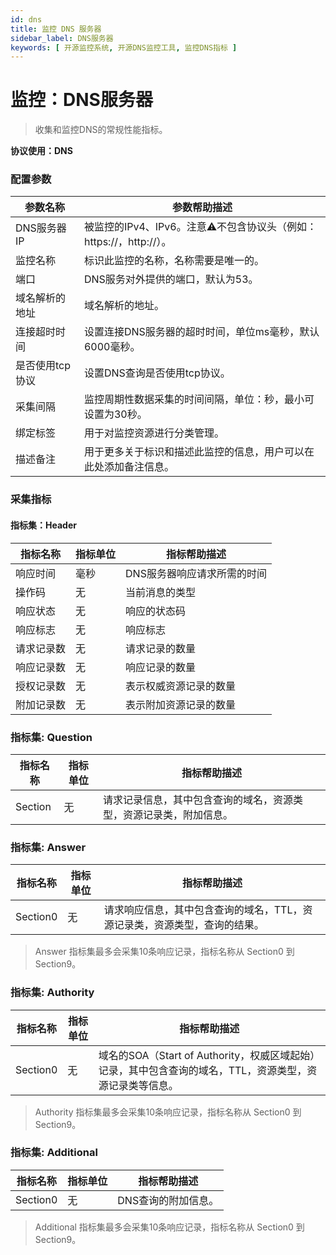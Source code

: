 ```yaml
---
id: dns
title: 监控 DNS 服务器
sidebar_label: DNS服务器
keywords: [ 开源监控系统, 开源DNS监控工具, 监控DNS指标 ]
---
```


# 监控：DNS服务器

> 收集和监控DNS的常规性能指标。

**协议使用：DNS**

### 配置参数

| 参数名称      | 参数帮助描述                                         |
|-----------|------------------------------------------------|
| DNS服务器IP  | 被监控的IPv4、IPv6。注意⚠️不包含协议头（例如：https://，http://）。 |
| 监控名称      | 标识此监控的名称，名称需要是唯一的。                             |
| 端口        | DNS服务对外提供的端口，默认为53。                            |
| 域名解析的地址   | 域名解析的地址。                                       |
| 连接超时时间    | 设置连接DNS服务器的超时时间，单位ms毫秒，默认6000毫秒。               |
| 是否使用tcp协议 | 设置DNS查询是否使用tcp协议。                              |
| 采集间隔      | 监控周期性数据采集的时间间隔，单位：秒，最小可设置为30秒。                 |
| 绑定标签      | 用于对监控资源进行分类管理。                                 |
| 描述备注      | 用于更多关于标识和描述此监控的信息，用户可以在此处添加备注信息。               |

### 采集指标

#### 指标集：Header

| 指标名称  | 指标单位 | 指标帮助描述          |
|-------|------|-----------------|
| 响应时间  | 毫秒   | DNS服务器响应请求所需的时间 |
| 操作码   | 无    | 当前消息的类型         |
| 响应状态  | 无    | 响应的状态码          |
| 响应标志  | 无    | 响应标志            |
| 请求记录数 | 无    | 请求记录的数量         |
| 响应记录数 | 无    | 响应记录的数量         |
| 授权记录数 | 无    | 表示权威资源记录的数量     |
| 附加记录数 | 无    | 表示附加资源记录的数量     |

### 指标集: Question

| 指标名称    | 指标单位 | 指标帮助描述                            |
|---------|------|-----------------------------------|
| Section | 无    | 请求记录信息，其中包含查询的域名，资源类型，资源记录类，附加信息。 |

### 指标集: Answer

| 指标名称     | 指标单位 | 指标帮助描述                                 |
|----------|------|----------------------------------------|
| Section0 | 无    | 请求响应信息，其中包含查询的域名，TTL，资源记录类，资源类型，查询的结果。 |
> Answer 指标集最多会采集10条响应记录，指标名称从 Section0 到 Section9。

### 指标集: Authority

| 指标名称     | 指标单位 | 指标帮助描述                                                           |
|----------|------|------------------------------------------------------------------|
| Section0 | 无    | 域名的SOA（Start of Authority，权威区域起始）记录，其中包含查询的域名，TTL，资源类型，资源记录类等信息。 |
> Authority 指标集最多会采集10条响应记录，指标名称从 Section0 到 Section9。

### 指标集: Additional

| 指标名称     | 指标单位 | 指标帮助描述      |
|----------|------|-------------|
| Section0 | 无    | DNS查询的附加信息。 |
> Additional 指标集最多会采集10条响应记录，指标名称从 Section0 到 Section9。
